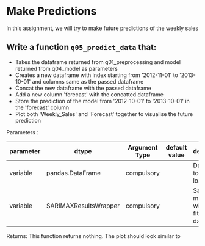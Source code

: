 # Make Predictions
In this assignment, we will try to make future predictions of the weekly sales

## Write a function `q05_predict_data` that:
- Takes the dataframe returned from q01_preprocessing and model returned from q04_model as parameters
- Creates a new dataframe with index starting from '2012-11-01' to '2013-10-01' and columns same as the passed dataframe
- Concat the new dataframe with the passed dataframe
- Add a new column 'forecast' with the concatted dataframe
- Store the prediction of the model from '2012-10-01' to '2013-10-01' in the 'forecast' column
- Plot both 'Weekly_Sales' and 'Forecast' together to visualise the future prediction

Parameters :

| parameter | dtype          | Argument Type | default value | description                   |
|-----------|----------------|---------------|---------------|-------------------------------|
| variable  |pandas.DataFrame| compulsory    |              |  Dataframe to be loaded        |
| variable | SARIMAXResultsWrapper| compulsory|              |Sarimax model which was fit upon the data|


Returns:
This function returns nothing. The plot should look similar to 

